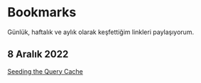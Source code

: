 # Bookmarks

Günlük, haftalık ve aylık olarak keşfettiğim linkleri paylaşıyorum.

## 8 Aralık 2022
[Seeding the Query Cache](https://tkdodo.eu/blog/seeding-the-query-cache)
